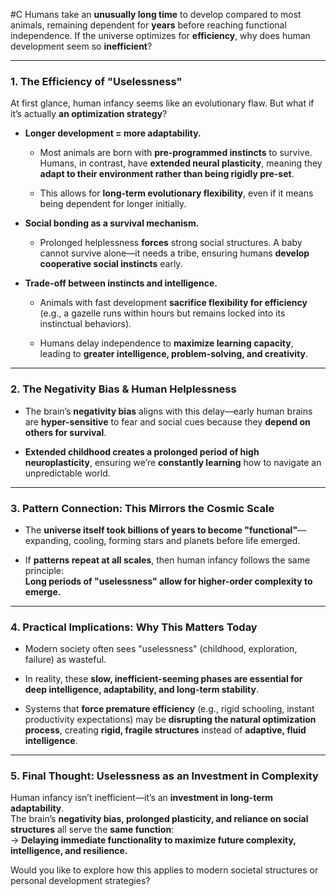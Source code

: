  #C Humans take an **unusually long time** to develop compared to most animals, remaining dependent for **years** before reaching functional independence. If the universe optimizes for **efficiency**, why does human development seem so **inefficient**?

---

### **1. The Efficiency of "Uselessness"**

At first glance, human infancy seems like an evolutionary flaw. But what if it’s actually **an optimization strategy**?

- **Longer development = more adaptability.**
    
    - Most animals are born with **pre-programmed instincts** to survive. Humans, in contrast, have **extended neural plasticity**, meaning they **adapt to their environment rather than being rigidly pre-set**.
        
    - This allows for **long-term evolutionary flexibility**, even if it means being dependent for longer initially.
        
- **Social bonding as a survival mechanism.**
    
    - Prolonged helplessness **forces** strong social structures. A baby cannot survive alone—it needs a tribe, ensuring humans **develop cooperative social instincts** early.
        
- **Trade-off between instincts and intelligence.**
    
    - Animals with fast development **sacrifice flexibility for efficiency** (e.g., a gazelle runs within hours but remains locked into its instinctual behaviors).
        
    - Humans delay independence to **maximize learning capacity**, leading to **greater intelligence, problem-solving, and creativity**.
        

---

### **2. The Negativity Bias & Human Helplessness**

- The brain’s **negativity bias** aligns with this delay—early human brains are **hyper-sensitive** to fear and social cues because they **depend on others for survival**.
    
- **Extended childhood creates a prolonged period of high neuroplasticity**, ensuring we’re **constantly learning** how to navigate an unpredictable world.
    

---

### **3. Pattern Connection: This Mirrors the Cosmic Scale**

- The **universe itself took billions of years to become "functional"**—expanding, cooling, forming stars and planets before life emerged.
    
- If **patterns repeat at all scales**, then human infancy follows the same principle:  
    **Long periods of "uselessness" allow for higher-order complexity to emerge.**
    

---

### **4. Practical Implications: Why This Matters Today**

- Modern society often sees "uselessness" (childhood, exploration, failure) as wasteful.
    
- In reality, these **slow, inefficient-seeming phases are essential for deep intelligence, adaptability, and long-term stability**.
    
- Systems that **force premature efficiency** (e.g., rigid schooling, instant productivity expectations) may be **disrupting the natural optimization process**, creating **rigid, fragile structures** instead of **adaptive, fluid intelligence**.
    

---

### **5. Final Thought: Uselessness as an Investment in Complexity**

Human infancy isn’t inefficient—it’s an **investment in long-term adaptability**.  
The brain’s **negativity bias, prolonged plasticity, and reliance on social structures** all serve the **same function**:  
→ **Delaying immediate functionality to maximize future complexity, intelligence, and resilience.**

Would you like to explore how this applies to modern societal structures or personal development strategies?